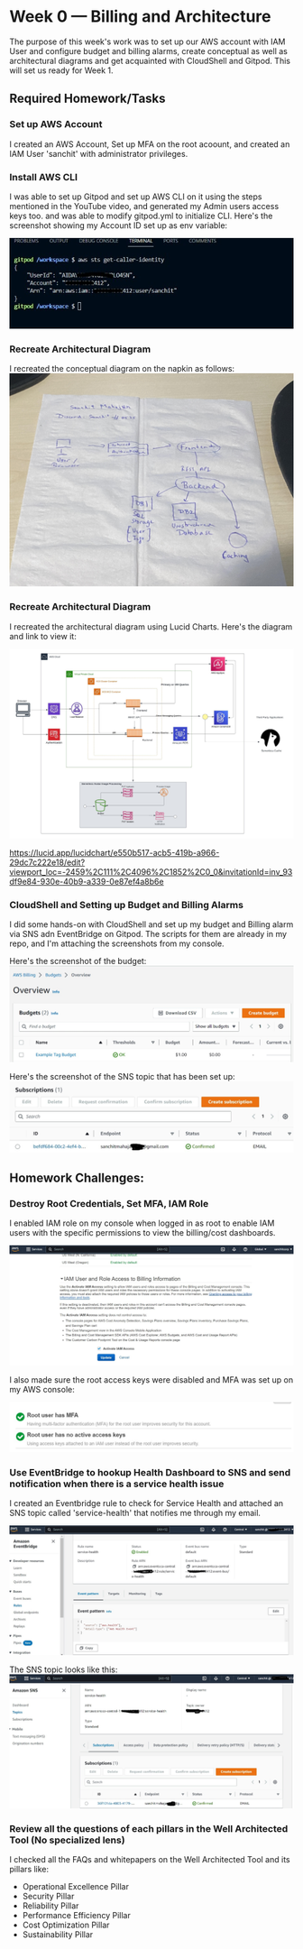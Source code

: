 # Week 0 — Billing and Architecture


<p> The purpose of this week's work was to set up our AWS account with IAM User and configure budget and billing alarms, create conceptual as well as architectural diagrams and get acquainted with CloudShell and Gitpod. This will set us ready for Week 1. </p>

## Required Homework/Tasks

### Set up AWS Account
 
I created an AWS Account, Set up MFA on the root acoount, and created an IAM User 'sanchit' with administrator privileges.

### Install AWS CLI
I was able to set up Gitpod and set up AWS CLI on it using the steps mentioned in the YouTube video, and generated my Admin users access keys too. and was able to modify gitpod.yml to initialize CLI. Here's the screenshot showing my Account ID set up as env variable:

![Installing AWS CLI](assets/AWS_CLI.jpg)


### Recreate Architectural Diagram

I recreated the conceptual diagram on the napkin as follows:
![Conceptual Architecture](assets/concept.jpg)


### Recreate Architectural Diagram

I recreated the architectural diagram using Lucid Charts. Here's the diagram and link to view it:

![Cloud Architecture](assets/Cloud_Architecture.jpeg)

https://lucid.app/lucidchart/e550b517-acb5-419b-a966-29dc7c222e18/edit?viewport_loc=-2459%2C111%2C4096%2C1852%2C0_0&invitationId=inv_93df9e84-930e-40b9-a339-0e87ef4a8b6e


### CloudShell and Setting up Budget and Billing Alarms

I did some hands-on with CloudShell and set up my budget and Billing alarm via SNS adn EventBridge on Gitpod. The scripts for them are already in my repo, and I'm attaching the screenshots from my console.

Here's the screenshot of the budget:
![Budget](assets/budget.jpg)

Here's the screenshot of the SNS topic that has been set up:
![The SNS topic that notifies me at my email](assets/sns.jpg)


## Homework Challenges:

### Destroy Root Credentials, Set MFA, IAM Role

I enabled IAM role on my console when logged in as root to enable IAM users with the specific permissions to view the billing/cost dashboards.

![iam_role](assets/iam_role.jpg)

I also made sure the root access keys were disabled and MFA was set up on my AWS console:

![root secured](assets/root_secure.jpg)


### Use EventBridge to hookup Health Dashboard to SNS and send notification when there is a service health issue

I created an Eventbridge rule to check for Service Health and attached an SNS topic called 'service-health' that notifies me through my email.

![eventbridge](assets/eventbridge.jpg)

The SNS topic looks like this:
![eventbridge SNS](assets/eventbridge_sns.jpg)


### Review all the questions of each pillars in the Well Architected Tool (No specialized lens)

I checked all the FAQs and whitepapers on the Well Architected Tool and its pillars like: 
* Operational Excellence Pillar
* Security Pillar
* Reliability Pillar
* Performance Efficiency Pillar
* Cost Optimization Pillar
* Sustainability Pillar



